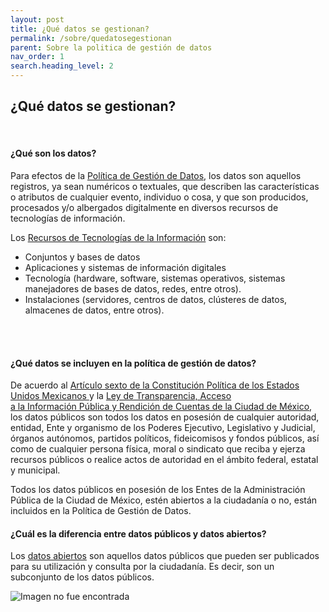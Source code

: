 ```yaml
---
layout: post
title: ¿Qué datos se gestionan?
permalink: /sobre/quedatosegestionan
parent: Sobre la politica de gestión de datos
nav_order: 1
search.heading_level: 2
---
```



<h2>¿Qué datos se gestionan?</h2>
<br>
<h4><b>¿Qué son los datos? </b></h4>
Para efectos de la <a target="_blank" href="http://www3.contraloriadf.gob.mx/prontuario/index.php/normativas/Template/ver_mas/68319/42/1/0 ">Política de Gestión de Datos</a>, los datos son aquellos registros, ya sean numéricos o textuales, que describen las características o atributos de cualquier evento, individuo o cosa, y que son producidos, procesados y/o albergados digitalmente en diversos recursos de tecnologías de información.

Los  <a href="https://gobcdmx.github.io/politicadedatos/cultura/glosario#rti">Recursos de Tecnologías de la Información</a> son:
- Conjuntos y bases de datos
- Aplicaciones y sistemas de información digitales
- Tecnología (hardware, software, sistemas operativos, sistemas manejadores de bases de datos, redes, entre otros).
- Instalaciones (servidores, centros de datos, clústeres de datos, almacenes de datos, entre otros).
<br>
<br>


<h4><b>¿Qué datos se incluyen en la política de gestión de datos?</b></h4>

De acuerdo al <a target="_blank" href=" http://www.ordenjuridico.gob.mx/Constitucion/articulos/6.pdf">Artículo sexto de la Constitución Política de los Estados Unidos Mexicanos </a> y la <a target="_blank" href="http://www.infodf.org.mx/documentospdf/Ley%20de%20Transparencia,%20Acceso%20a%20la%20Informaci%C3%B3n%20P%C3%BAblica%20y%20Rendici%C3%B3n%20de%20Cuentas%20de%20la%20Ciudad%20de%20M%C3%A9xico.pdf">Ley de Transparencia, Acceso <br> a la Información Pública y Rendición de Cuentas de la Ciudad de México</a>, los datos públicos son todos los datos en posesión de cualquier autoridad, entidad, Ente y organismo de los Poderes Ejecutivo, Legislativo y Judicial, órganos autónomos, partidos políticos, fideicomisos y fondos públicos, así como de cualquier persona física, moral o sindicato que reciba y ejerza recursos públicos o realice actos de autoridad en el ámbito federal, estatal y municipal.



Todos los datos públicos en posesión de los Entes de la Administración Pública de la Ciudad de México, estén abiertos a la ciudadanía o no, están incluidos en la Política de Gestión de Datos.


<h4><b> ¿Cuál es la diferencia entre datos públicos y datos abiertos? </b> </h4>

Los <a target= _blank href="https://gobcdmx.github.io/politicadedatos/cultura/glosario#dabiertos">datos abiertos</a> son aquellos datos públicos que pueden ser publicados para su utilización y consulta por la ciudadanía. Es decir, son un subconjunto de los datos públicos.

<img src="https://gobcdmx.github.io/politicadedatos/assets/img/datos.jpg" class="center" alt="Imagen no fue encontrada" >
